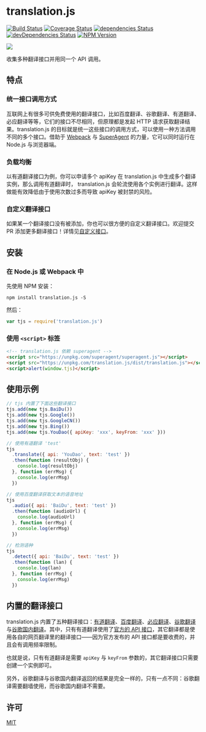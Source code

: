 # translation.js

[![Build Status](https://img.shields.io/travis/Selection-Translator/translation.js/master.svg?style=flat-square)](https://travis-ci.org/Selection-Translator/translation.js)
[![Coverage Status](https://img.shields.io/coveralls/Selection-Translator/translation.js/master.svg?style=flat-square)](https://coveralls.io/github/Selection-Translator/translation.js?branch=master)
[![dependencies Status](https://img.shields.io/david/Selection-Translator/translation.js.svg?style=flat-square)](https://david-dm.org/Selection-Translator/translation.js)
[![devDependencies Status](https://img.shields.io/david/dev/Selection-Translator/translation.js.svg?style=flat-square)](https://david-dm.org/Selection-Translator/translation.js?type=dev)
[![NPM Version](https://img.shields.io/npm/v/translation.js.svg?style=flat-square)](https://www.npmjs.com/package/translation.js)

![](https://nodei.co/npm/translation.js.png?downloadRank=true&downloads=true)

收集多种翻译接口并用同一个 API 调用。

## 特点

### 统一接口调用方式

互联网上有很多可供免费使用的翻译接口，比如百度翻译、谷歌翻译、有道翻译、必应翻译等等，它们的接口不尽相同，但原理都是发起 HTTP 请求获取翻译结果。translation.js 的目标就是统一这些接口的调用方式，可以使用一种方法调用不同的多个接口。借助于 [Webpack](http://webpack.github.io/) 与 [SuperAgent](https://github.com/visionmedia/superagent) 的力量，它可以同时运行在 Node.js 与浏览器端。

### 负载均衡

以有道翻译接口为例，你可以申请多个 apiKey 在 translation.js 中生成多个翻译实例，那么调用有道翻译时， translation.js 会轮流使用各个实例进行翻译。这样做能有效降低由于使用次数过多而导致 apiKey 被封禁的风险。

### 自定义翻译接口

如果某一个翻译接口没有被添加，你也可以很方便的自定义翻译接口。欢迎提交 PR 添加更多翻译接口！详情见[自定义接口](/docs/API-spec.md)。

## 安装

### 在 Node.js 或 Webpack 中

先使用 NPM 安装：

```
npm install translation.js -S
```

然后：

```js
var tjs = require('translation.js')
```

### 使用 `<script>` 标签

```html
<!-- translation.js 依赖 superagent -->
<script src="https://unpkg.com/superagent/superagent.js"></script>
<script src="https://unpkg.com/translation.js/dist/translation.js"></script>
<script>alert(window.tjs)</script>
```

## 使用示例

```js
// tjs 内置了下面这些翻译接口
tjs.add(new tjs.BaiDu())
tjs.add(new tjs.Google())
tjs.add(new tjs.GoogleCN())
tjs.add(new tjs.Bing())
tjs.add(new tjs.YouDao({ apiKey: 'xxx', keyFrom: 'xxx' }))

// 使用有道翻译 'test'
tjs
  .translate({ api: 'YouDao', text: 'test' })
  .then(function (resultObj) {
    console.log(resultObj)
  }, function (errMsg) {
    console.log(errMsg)
  })

// 使用百度翻译获取文本的语音地址
tjs
  .audio({ api: 'BaiDu', text: 'test' })
  .then(function (audioUrl) {
    console.log(audioUrl)
  }, function (errMsg) {
    console.log(errMsg)
  })

// 检测语种
tjs
  .detect({ api: 'BaiDu', text: 'test' })
  .then(function (lan) {
    console.log(lan)
  }, function (errMsg) {
    console.log(errMsg)
  })
```

## 内置的翻译接口

translation.js 内置了五种翻译接口：[有道翻译](http://fanyi.youdao.com/)、[百度翻译](http://fanyi.baidu.com/)、[必应翻译](http://cn.bing.com/dict/)、[谷歌翻译](https://translate.google.com/)与[谷歌国内翻译](http://translate.google.cn/)。其中，只有有道翻译使用了[官方的 API 接口](http://fanyi.youdao.com/openapi?path=data-mode)，其它翻译都是使用各自的网页翻译里的翻译接口——因为官方发布的 API 接口都是要收费的，并且会有调用频率限制。

也就是说，只有有道翻译是需要 `apiKey` 与 `keyFrom` 参数的，其它翻译接口只需要创建一个实例即可。

另外，谷歌翻译与谷歌国内翻译返回的结果是完全一样的，只有一点不同：谷歌翻译需要翻墙使用，而谷歌国内翻译不需要。

## 许可

[MIT](https://github.com/Selection-Translator/translation.js/blob/master/LICENSE.md)
